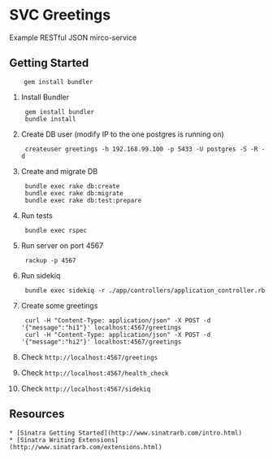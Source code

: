 # SVC Greetings
Example RESTful JSON mirco-service  

## Getting Started

        gem install bundler

  
1. Install Bundler

        gem install bundler
        bundle install

2. Create DB user (modify IP to the one postgres is running on)

        createuser greetings -h 192.168.99.100 -p 5433 -U postgres -S -R -d

3. Create and migrate DB

        bundle exec rake db:create
        bundle exec rake db:migrate
        bundle exec rake db:test:prepare

4. Run tests
  
        bundle exec rspec

5. Run server on port 4567
  
        rackup -p 4567

6. Run sidekiq

        bundle exec sidekiq -r ./app/controllers/application_controller.rb

7. Create some greetings

        curl -H "Content-Type: application/json" -X POST -d '{"message":"hi1"}' localhost:4567/greetings
        curl -H "Content-Type: application/json" -X POST -d '{"message":"hi2"}' localhost:4567/greetings
        
8. Check `http://localhost:4567/greetings`

9. Check `http://localhost:4567/health_check`

10. Check `http://localhost:4567/sidekiq`

## Resources
    * [Sinatra Getting Started](http://www.sinatrarb.com/intro.html)
    * [Sinatra Writing Extensions](http://www.sinatrarb.com/extensions.html)